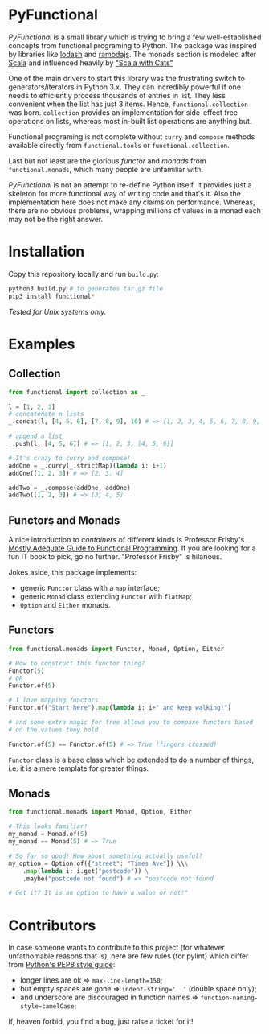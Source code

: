 # PyFunctional
_PyFunctional_ is a small library which is trying to bring a few well-established concepts from functional programing to Python. The package was inspired by libraries like [lodash](https://lodash.com/) and [rambdajs](http://ramdajs.com/). The monads section is modeled after [Scala](https://www.scala-lang.org/) and influenced heavily by ["Scala with Cats"](https://underscore.io/books/scala-with-cats/)

One of the main drivers to start this library was the frustrating switch to generators/iterators in Python 3.x. They can incredibly powerful if one needs to efficiently process thousands of entries in list. They less convenient when the list has just 3 items. Hence, `functional.collection` was born. `collection` provides an implementation for side-effect free operations on lists, whereas most in-built list operations are anything but.

Functional programing is not complete without `curry` and `compose` methods available directly from `functional.tools` or `functional.collection`.

Last but not least are the glorious _functor_ and _monads_ from `functional.monads`, which many people are unfamiliar with.  

_PyFunctional_ is not an attempt to re-define Python itself. It provides just a skeleton for more functional way of writing code and that's it. Also the implementation here does not make any claims on performance. Whereas, there are no obvious problems, wrapping millions of values in a monad each may not be the right answer.

# Installation
Copy this repository locally and run `build.py`:
```bash
python3 build.py # to generates tar.gz file
pip3 install functional*
```
_Tested for Unix systems only._

# Examples

## Collection

```python
from functional import collection as _

l = [1, 2, 3]
# concatenate n lists
_.concat(l, [4, 5, 6], [7, 8, 9], 10) # => [1, 2, 3, 4, 5, 6, 7, 8, 9, 10]

# append a list
_.push(l, [4, 5, 6]) # => [1, 2, 3, [4, 5, 6]]

# It's crazy to curry and compose!
addOne = _.curry(_.strictMap)(lambda i: i+1)
addOne([1, 2, 3]) # => [2, 3, 4]

addTwo = _.compose(addOne, addOne)
addTwo([1, 2, 3]) # => [3, 4, 5]
```

## Functors and Monads
A nice introduction to _containers_ of different kinds is Professor Frisby's [Mostly Adequate Guide to Functional Programming](https://github.com/MostlyAdequate/mostly-adequate-guide). If you are looking for a fun IT book to pick, go no further. "Professor Frisby" is hilarious. 

Jokes aside, this package implements:
* generic `Functor` class with a `map` interface;
* generic `Monad` class extending `Functor` with `flatMap`;
* `Option` and `Either` monads.

## Functors
```python
from functional.monads import Functor, Monad, Option, Either

# How to construct this functor thing? 
Functor(5)
# OR
Functor.of(5)

# I love mapping functors
Functor.of("Start here").map(lambda i: i+" and keep walking!")

# and some extra magic for free allows you to compare functors based 
# on the values they hold

Functor.of(5) == Functor.of(5) # => True (fingers crossed) 

```

`Functor` class is a base class which be extended to do a number of things, i.e. it is a mere template for greater things.

## Monads
```python
from functional.monads import Monad, Option, Either

# This looks familiar!
my_monad = Monad.of(5)
my_monad == Monad(5) # => True

# So far so good! How about something actually useful?
my_option = Option.of({"street": "Times Ave"}) \\\
    .map(lambda i: i.get("postcode")) \
    .maybe("postcode not found") # => "postcode not found

# Get it? It is an option to have a value or not!"
```

# Contributors
In case someone wants to contribute to this project (for whatever unfathomable reasons that is), here are few rules (for pylint) which differ from [Python's PEP8 style guide](https://www.python.org/dev/peps/pep-0008/):

* longer lines are ok  => `max-line-length=150`;
* but empty spaces are gone => `indent-string='  '` (double space only);
* and underscore are discouraged in function names => `function-naming-style=camelCase`;

If, heaven forbid, you find a bug, just raise a ticket for it!
